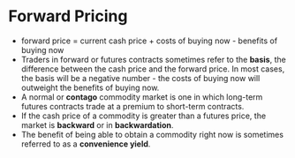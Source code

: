 # Forward Pricing

- forward price = current cash price + costs of buying now - benefits of buying now
- Traders in forward or futures contracts sometimes refer to the **basis**, the difference between the cash price and the forward price. In most cases, the basis will be a negative number - the costs of buying now will outweight the benefits of buying now.
- A normal or **contago** commodity market is one in which long-term futures contracts trade at a premium to short-term contracts.
- If the cash price of a commodity is greater than a futures price, the market is **backward** or in **backwardation**.
- The benefit of being able to obtain a commodity right now is sometimes referred to as a **convenience yield**.
